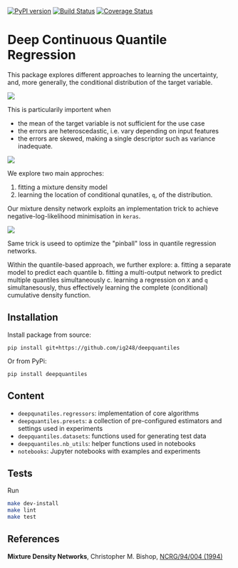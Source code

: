 [![PyPI version](https://badge.fury.io/py/deepquantiles.svg)](https://badge.fury.io/py/deepquantiles)
[![Build Status](https://travis-ci.com/ig248/deepquantiles.svg?branch=master)](https://travis-ci.com/ig248/deepquantiles)
[![Coverage Status](https://codecov.io/gh/ig248/deepquantiles/branch/master/graph/badge.svg)](https://codecov.io/gh/ig248/deepquantiles)

# Deep Continuous Quantile Regression
This package explores different approaches to learning the uncertainty,
and, more generally, the conditional distribution of the target variable.

![](https://raw.githubusercontent.com/ig248/deepquantiles/master/README_pics/comparison_good_MDN_good_CDF.png)

This is particularily importent when

- the mean of the target variable is not sufficient for the use case
- the errors are heteroscedastic, i.e. vary depending on input features
- the errors are skewed, making a single descriptor such as variance inadequate.

![](https://raw.githubusercontent.com/ig248/deepquantiles/master/README_pics/comparison_skewed_samples.png)

We explore two main approches:
1. fitting a mixture density model
2. learning the location of conditional qunatiles, `q`, of the distribution.

Our mixture density network exploits an implementation trick to achieve negative-log-likelihood minimisation in `keras`.

![](https://raw.githubusercontent.com/ig248/deepquantiles/master/README_pics/mdn.png)

Same trick is useed to optimize the "pinball" loss in quantile regression networks.

Within the quantile-based approach, we further explore:
a. fitting a separate model to predict each quantile
b. fitting a multi-output network to predict multiple quantiles simultaneously
c. learning a regression on `X` and `q` simultanesously, thus effectively
learning the complete (conditional) cumulative density function.


## Installation
Install package from source:

```
pip install git+https://github.com/ig248/deepquantiles
```

Or from PyPi:

```
pip install deepquantiles
```

## Content
- `deepqunatiles.regressors`: implementation of core algorithms
- `deepquantiles.presets`: a collection of pre-configured estimators and settings used in experiments
- `deepquantiles.datasets`: functions used for generating test data
- `deepquantiles.nb_utils`: helper functions used in notebooks
- `notebooks`: Jupyter notebooks with examples and experiments

## Tests

Run
```bash
make dev-install
make lint
make test
```

## References

**Mixture Density Networks**, Christopher M. Bishop, [NCRG/94/004 (1994)](https://publications.aston.ac.uk/373/1/NCRG_94_004.pdf)